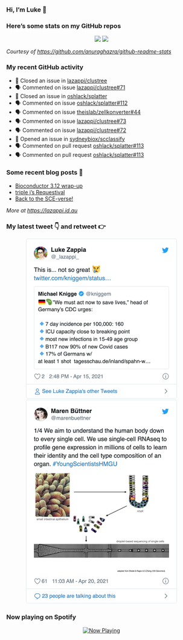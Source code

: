 
<!-- README.md is generated from README.Rmd. Please edit that file -->

### Hi, I’m Luke 👋

<!--
**lazappi/lazappi** is a ✨ _special_ ✨ repository because its `README.md` (this file) appears on your GitHub profile.

Here are some ideas to get you started:

- 🔭 I’m currently working on ...
- 🌱 I’m currently learning ...
- 👯 I’m looking to collaborate on ...
- 🤔 I’m looking for help with ...
- 💬 Ask me about ...
- 📫 How to reach me: ...
- 😄 Pronouns: ...
- ⚡ Fun fact: ...
-->

### Here’s some stats on my GitHub repos

<p align="center">

<img src="https://github-readme-stats.vercel.app/api?username=lazappi&count_private=true&show_icons=true&theme=buefy&hide_title=True">
<img src="https://github-readme-stats.vercel.app/api/top-langs/?username=lazappi&hide=html&theme=buefy&layout=compact">

</p>

*Courtesy of <https://github.com/anuraghazra/github-readme-stats>*

### My recent GitHub activity

  - 🎊 Closed an issue in
    [lazappi/clustree](https://github.com/lazappi/clustree)
  - 🗣 Commented on issue
    [lazappi/clustree\#71](https://github.com/lazappi/clustree#71)
  - 🎊 Closed an issue in
    [oshlack/splatter](https://github.com/oshlack/splatter)
  - 🗣 Commented on issue
    [oshlack/splatter\#112](https://github.com/oshlack/splatter#112)
  - 🗣 Commented on issue
    [theislab/zellkonverter\#44](https://github.com/theislab/zellkonverter#44)
  - 🗣 Commented on issue
    [lazappi/clustree\#73](https://github.com/lazappi/clustree#73)
  - 🗣 Commented on issue
    [lazappi/clustree\#72](https://github.com/lazappi/clustree#72)
  - 🤔 Opened an issue in
    [sydneybiox/scclassify](https://github.com/sydneybiox/scclassify)
  - 🗣 Commented on pull request
    [oshlack/splatter\#113](https://github.com/oshlack/splatter#113)
  - 🗣 Commented on pull request
    [oshlack/splatter\#113](https://github.com/oshlack/splatter#113)

### Some recent blog posts 📝

  - [Bioconductor 3.12
    wrap-up](https://lazappi.id.au/post/2020-10-30-bioconductor-3-12-wrap-up/)
  - [triple j’s
    Requestival](https://lazappi.id.au/post/2020-07-11-requestival/)
  - [Back to the
    SCE-verse\!](https://lazappi.id.au/post/2020-05-12-back-to-the-sce-verse/)

*More at <https://lazappi.id.au>*

### My latest tweet 👇 and retweet 👉


<p align="center">

<a href="https://twitter.com/_lazappi_/status/1382707316101890055">
<img src="https://github.com/lazappi/lazappi/raw/master/README_files/figure-gfm/tweets-1.png" width="400">
</a> <a href="https://twitter.com/_lazappi_/status/1384466453269782528">
<img src="https://github.com/lazappi/lazappi/raw/master/README_files/figure-gfm/tweets-2.png" width="400">
</a>

</p>

### Now playing on Spotify

<p align="center">

<a href="https://now-playing-profile.lazappi.vercel.app/now-playing?open">
<img src="https://now-playing-profile.lazappi.vercel.app/now-playing" width="256" height="64" alt="Now Playing">
</a>

</p>
